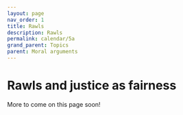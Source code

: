 ```yaml
---
layout: page
nav_order: 1
title: Rawls
description: Rawls
permalink: calendar/5a
grand_parent: Topics
parent: Moral arguments
---
```


# Rawls and justice as fairness

More to come on this page soon!
